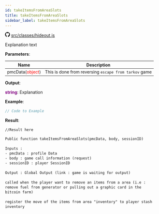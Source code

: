 ```yaml
---
id: takeItemsFromAreaSlots
title: takeItemsFromAreaSlots
sidebar_label: takeItemsFromAreaSlots
---
```


![](/img/github.png) [src/classes/hideout.js](https://github.com/TrustedSourceLeaks/LeakedServer/blob/master/src/classes/hideout.js#L3)

Explanation text

**Parameters**:

Name  |   Description 
----------- |   -----------
pmcData(<font color="red">object</font>)  |   This is done from reversing `escape from tarkov` game


**Output**:

**<font color="purple">string</font>**: Explanation


**Example**:
```js
// Code to Example
```

**Result**:
```
//Result here
```

```
Public function takeItemsFromAreaSlots(pmcData, body, sessionID)

Inputs :
- pmcData : profile Data 
- body : game call information (request)
- sessionID : player SessionID

Output : Global Output (link : game is waiting for output)

called when the player want to remove an items from a area (i.e : remove fuel from generator or pulling out a graphic card in the bitcoin farm)

register the move of the items from area "inventory" to player stash inventory
```